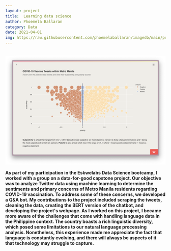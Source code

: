 ```yaml
---
layout: project
title:  Learning data science
author: Phoemela Ballaran
category: Data
date: 2021-04-01
img: https://raw.githubusercontent.com/phoemelaballaran/imagedb/main/projects/learning-data-science.png
---
```

<br><b>
  <img src="https://raw.githubusercontent.com/phoemelaballaran/imagedb/main/projects/learning-data-science.png">
<br>
<p>
  As part of my participation in the Eskwelabs Data Science bootcamp, I worked with a group on a data-for-good capstone project. Our objective was to analyze Twitter data using machine learning to determine the sentiments and primary concerns of Metro Manila residents regarding COVID-19 vaccination. To address some of these concerns, we developed a Q&A bot. My contributions to the project included scraping the tweets, cleaning the data, creating the BERT version of the chatbot, and developing the project's webpage. As I worked on this project, I became more aware of the challenges that come with handling language data in the Philippine context. The country boasts a rich linguistic diversity, which posed some limitations to our natural language processing analysis. Nonetheless, this experience made me appreciate the fact that language is constantly evolving, and there will always be aspects of it that technology may struggle to capture.
</p>
